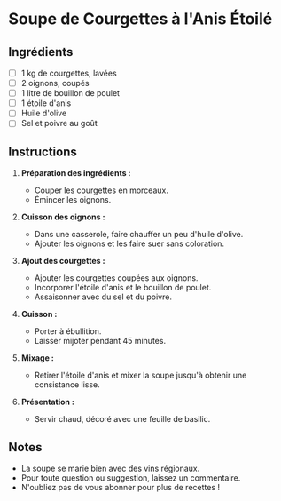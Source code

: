 # Soupe de Courgettes à l'Anis Étoilé

## Ingrédients

- [ ] 1 kg de courgettes, lavées
- [ ] 2 oignons, coupés
- [ ] 1 litre de bouillon de poulet
- [ ] 1 étoile d'anis
- [ ] Huile d'olive
- [ ] Sel et poivre au goût

## Instructions

1. **Préparation des ingrédients :**

   - Couper les courgettes en morceaux.
   - Émincer les oignons.

2. **Cuisson des oignons :**

   - Dans une casserole, faire chauffer un peu d'huile d'olive.
   - Ajouter les oignons et les faire suer sans coloration.

3. **Ajout des courgettes :**

   - Ajouter les courgettes coupées aux oignons.
   - Incorporer l'étoile d'anis et le bouillon de poulet.
   - Assaisonner avec du sel et du poivre.

4. **Cuisson :**

   - Porter à ébullition.
   - Laisser mijoter pendant 45 minutes.

5. **Mixage :**

   - Retirer l'étoile d'anis et mixer la soupe jusqu'à obtenir une consistance lisse.

6. **Présentation :**
   - Servir chaud, décoré avec une feuille de basilic.

## Notes

- La soupe se marie bien avec des vins régionaux.
- Pour toute question ou suggestion, laissez un commentaire.
- N'oubliez pas de vous abonner pour plus de recettes !

